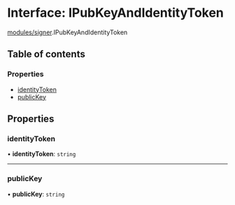 # Interface: IPubKeyAndIdentityToken

[modules/signer](../modules/modules_signer.md).IPubKeyAndIdentityToken

## Table of contents

### Properties

- [identityToken](modules_signer.IPubKeyAndIdentityToken.md#identitytoken)
- [publicKey](modules_signer.IPubKeyAndIdentityToken.md#publickey)

## Properties

### identityToken

• **identityToken**: `string`

___

### publicKey

• **publicKey**: `string`

